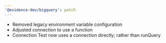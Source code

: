 ```yaml
---
'@evidence-dev/bigquery': patch
---
```


- Removed legacy environment variable configuration
- Adjusted connection to use a function
- Connection Test now uses a connection directly; rather than runQuery
